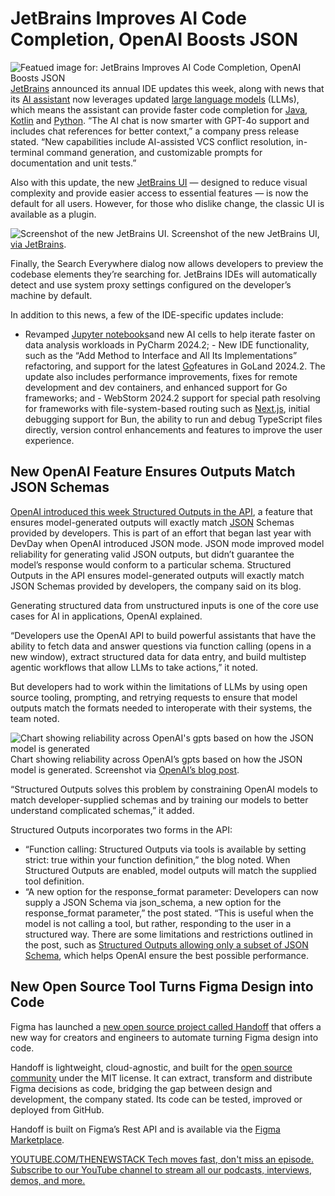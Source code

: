 # JetBrains Improves AI Code Completion, OpenAI Boosts JSON
![Featued image for: JetBrains Improves AI Code Completion, OpenAI Boosts JSON](https://cdn.thenewstack.io/media/2024/04/d8b458d6-dev_news_img-2-2-1024x577.png)
[JetBrains](https://thenewstack.io/ai-and-ides-walking-through-how-jetbrains-is-approaching-ai/) announced its annual IDE updates this week, along with news that its [AI assistant](https://thenewstack.io/jetbrains-launches-new-ai-assistant-powered-by-multiple-llms/) now leverages updated [large language models](https://thenewstack.io/7-guiding-principles-for-working-with-llms/) (LLMs), which means the assistant can provide faster code completion for [Java](https://thenewstack.io/how-to-protect-your-java-against-licensing-liability-risks/), [Kotlin](https://thenewstack.io/angular-18-kotlins-new-compiler-astro-adds-react-19-support/) and [Python](https://thenewstack.io/whos-keeping-the-python-ecosystem-safe/).
“The AI chat is now smarter with GPT-4o support and includes chat references for better context,” a company press release stated. “New capabilities include AI-assisted VCS conflict resolution, in-terminal command generation, and customizable prompts for documentation and unit tests.”

Also with this update, the new [JetBrains UI](https://blog.jetbrains.com/blog/2024/07/08/the-new-ui-becomes-the-default-in-2024-2/) — designed to reduce visual complexity and provide easier access to essential features — is now the default for all users. However, for those who dislike change, the classic UI is available as a plugin.

![Screenshot of the new JetBrains UI.](https://cdn.thenewstack.io/media/2024/08/90c82ae7-jetbrainsui.jpg)
Screenshot of the new JetBrains UI, [via JetBrains](https://blog.jetbrains.com/blog/2024/07/08/the-new-ui-becomes-the-default-in-2024-2/).

Finally, the Search Everywhere dialog now allows developers to preview the codebase elements they’re searching for. JetBrains IDEs will automatically detect and use system proxy settings configured on the developer’s machine by default.

In addition to this news, a few of the IDE-specific updates include:

- Revamped
[Jupyter notebooks](https://thenewstack.io/jupyter-notebooks-the-web-based-dev-tool-youve-been-seeking/)and new AI cells to help iterate faster on data analysis workloads in PyCharm 2024.2; - New IDE functionality, such as the “Add Method to Interface and All Its Implementations” refactoring, and support for the latest
[Go](https://thenewstack.io/golang-how-to-use-the-go-install-command/)features in GoLand 2024.2. The update also includes performance improvements, fixes for remote development and dev containers, and enhanced support for Go frameworks; and - WebStorm 2024.2 support for special path resolving for frameworks with file-system-based routing such as
[Next.js](https://thenewstack.io/remix-takes-on-next-js-in-battle-of-the-react-frameworks/), initial debugging support for Bun, the ability to run and debug TypeScript files directly, version control enhancements and features to improve the user experience.
## New OpenAI Feature Ensures Outputs Match JSON Schemas
[OpenAI introduced this week Structured Outputs in the API](https://openai.com/index/introducing-structured-outputs-in-the-api/), a feature that ensures model-generated outputs will exactly match [JSON](https://thenewstack.io/no-cache/key-concepts-json/) Schemas provided by developers.
This is part of an effort that began last year with DevDay when OpenAI introduced JSON mode. JSON mode improved model reliability for generating valid JSON outputs, but didn’t guarantee the model’s response would conform to a particular schema. Structured Outputs in the API ensures model-generated outputs will exactly match JSON Schemas provided by developers, the company said on its blog.

Generating structured data from unstructured inputs is one of the core use cases for AI in applications, OpenAI explained.

“Developers use the OpenAI API to build powerful assistants that have the ability to fetch data and answer questions via function calling (opens in a new window), extract structured data for data entry, and build multistep agentic workflows that allow LLMs to take actions,” it noted.

But developers had to work within the limitations of LLMs by using open source tooling, prompting, and retrying requests to ensure that model outputs match the formats needed to interoperate with their systems, the team noted.

![Chart showing reliability across OpenAI's gpts based on how the JSON model is generated](https://cdn.thenewstack.io/media/2024/08/d19938e3-openaichart.jpg)
Chart showing reliability across OpenAI’s gpts based on how the JSON model is generated. Screenshot via [OpenAI’s blog post](https://openai.com/index/introducing-structured-outputs-in-the-api/).

“Structured Outputs solves this problem by constraining OpenAI models to match developer-supplied schemas and by training our models to better understand complicated schemas,” it added.

Structured Outputs incorporates two forms in the API:

- “Function calling: Structured Outputs via tools is available by setting strict: true within your function definition,” the blog noted. When Structured Outputs are enabled, model outputs will match the supplied tool definition.
- “A new option for the response_format parameter: Developers can now supply a JSON Schema via json_schema, a new option for the response_format parameter,” the post stated. “This is useful when the model is not calling a tool, but rather, responding to the user in a structured way.
There are some limitations and restrictions outlined in the post, such as [Structured Outputs allowing only a subset of JSON Schema](https://platform.openai.com/docs/guides/structured-outputs), which helps OpenAI ensure the best possible performance.

## New Open Source Tool Turns Figma Design into Code
Figma has launched a [new open source project called Handoff](https://www.figma.com/community/file/886892605736203125/handoff-components) that offers a new way for creators and engineers to automate turning Figma design into code.

Handoff is lightweight, cloud-agnostic, and built for the [open source community](https://thenewstack.io/how-to-give-and-receive-technical-help-in-open-source-communities/) under the MIT license. It can extract, transform and distribute Figma decisions as code, bridging the gap between design and development, the company stated. Its code can be tested, improved or deployed from GitHub.

Handoff is built on Figma’s Rest API and is available via the [Figma Marketplace](https://www.figma.com/community/plugin/1376124565609689822/handoff).

[
YOUTUBE.COM/THENEWSTACK
Tech moves fast, don't miss an episode. Subscribe to our YouTube
channel to stream all our podcasts, interviews, demos, and more.
](https://youtube.com/thenewstack?sub_confirmation=1)